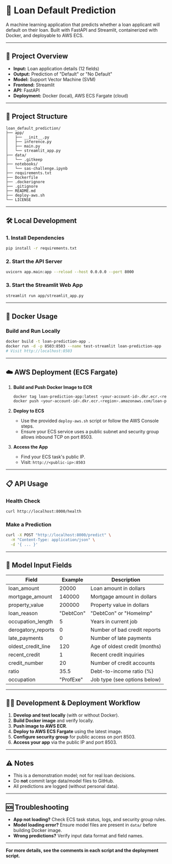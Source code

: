 # 🏦 Loan Default Prediction

A machine learning application that predicts whether a loan applicant will default on their loan. Built with FastAPI and Streamlit, containerized with Docker, and deployable to AWS ECS.

---

## 🚀 Project Overview

- **Input:** Loan application details (12 fields)
- **Output:** Prediction of "Default" or "No Default"
- **Model:** Support Vector Machine (SVM)
- **Frontend:** Streamlit
- **API:** FastAPI
- **Deployment:** Docker (local), AWS ECS Fargate (cloud)

---

## 📁 Project Structure

```
loan_default_prediction/
├── app/
│   ├── __init__.py
│   ├── inference.py
│   ├── main.py
│   └── streamlit_app.py
├── data/
│   └── .gitkeep
├── notebooks/
│   └── sas-challenge.ipynb
├── requirements.txt
├── Dockerfile
├── .dockerignore
├── .gitignore
├── README.md
├── deploy-aws.sh
└── LICENSE
```

---

## 🛠️ Local Development

### 1. Install Dependencies
```bash
pip install -r requirements.txt
```

### 2. Start the API Server
```bash
uvicorn app.main:app --reload --host 0.0.0.0 --port 8000
```

### 3. Start the Streamlit Web App
```bash
streamlit run app/streamlit_app.py
```

---

## 🐳 Docker Usage

### Build and Run Locally
```bash
docker build -t loan-prediction-app .
docker run -d -p 8503:8503 --name test-streamlit loan-prediction-app
# Visit http://localhost:8503
```

---

## ☁️ AWS Deployment (ECS Fargate)

1. **Build and Push Docker Image to ECR**
   ```bash
   docker tag loan-prediction-app:latest <your-account-id>.dkr.ecr.<region>.amazonaws.com/loan-prediction-app:latest
   docker push <your-account-id>.dkr.ecr.<region>.amazonaws.com/loan-prediction-app:latest
   ```

2. **Deploy to ECS**
   - Use the provided `deploy-aws.sh` script or follow the AWS Console steps.
   - Ensure your ECS service uses a public subnet and security group allows inbound TCP on port 8503.

3. **Access the App**
   - Find your ECS task's public IP.
   - Visit: `http://<public-ip>:8503`

---

## 📋 API Usage

### Health Check
```bash
curl http://localhost:8000/health
```

### Make a Prediction
```bash
curl -X POST "http://localhost:8000/predict" \
  -H "Content-Type: application/json" \
  -d '{ ... }'
```

---

## 📝 Model Input Fields

| Field                | Example   | Description                        |
|----------------------|-----------|------------------------------------|
| loan_amount          | 20000     | Loan amount in dollars             |
| mortgage_amount      | 140000    | Mortgage amount in dollars         |
| property_value       | 200000    | Property value in dollars          |
| loan_reason          | "DebtCon" | "DebtCon" or "HomeImp"             |
| occupation_length    | 5         | Years in current job               |
| derogatory_reports   | 0         | Number of bad credit reports       |
| late_payments        | 0         | Number of late payments            |
| oldest_credit_line   | 120       | Age of oldest credit (months)      |
| recent_credit        | 1         | Recent credit inquiries            |
| credit_number        | 20        | Number of credit accounts          |
| ratio                | 35.5      | Debt-to-income ratio (%)           |
| occupation           | "ProfExe" | Job type (see options below)       |

---

## 🧑‍💻 Development & Deployment Workflow

1. **Develop and test locally** (with or without Docker).
2. **Build Docker image** and verify locally.
3. **Push image to AWS ECR**.
4. **Deploy to AWS ECS Fargate** using the latest image.
5. **Configure security group** for public access on port 8503.
6. **Access your app** via the public IP and port 8503.

---

## ⚠️ Notes

- This is a demonstration model; not for real loan decisions.
- Do **not** commit large data/model files to GitHub.
- All predictions are logged (without personal data).

---

## 🆘 Troubleshooting

- **App not loading?** Check ECS task status, logs, and security group rules.
- **Model loading error?** Ensure model files are present in `data/` before building Docker image.
- **Wrong predictions?** Verify input data format and field names.

---

**For more details, see the comments in each script and the deployment script.**
